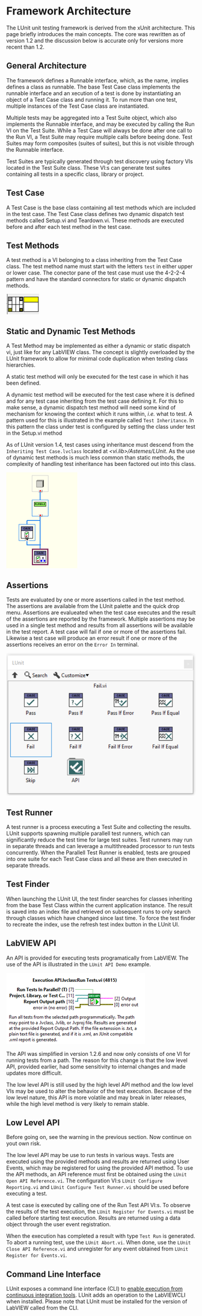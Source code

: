 # Framework Architecture

The LUnit unit testing framework is derived from the xUnit architecture.
This page briefly introduces the main concepts.
The core was rewritten as of version 1.2 and the discussion below is accurate only for versions more recent than 1.2.

## General Architecture

The framework defines a Runnable interface, which, as the name, implies defines a class as runnable.
The base Test Case class implements the runnable interface and an xecution of a test is done by instantiating an object of a Test Case class and running it.
To run more than one test, multiple instances of the Test Case class are instantiated.

Multiple tests may be aggregated into a Test Suite object, which also implements the Runnable interface, and may be executed by calling the Run VI on the Test Suite.
While a Test Case will always be done after one call to the Run VI, a Test Suite may require multiple calls before beeing done.
Test Suites may form composites (suites of suites), but this is not visible through the Runnable interface.

Test Suites are typically generated through test discovery using factory VIs located in the Test Suite class. 
These VI:s can generate test suites containing all tests in a specific class, library or project.

## Test Case

A Test Case is the base class containing all test methods which are included in the test case.
The Test Case class defines two dynamic dispatch test methods called Setup.vi and Teardown.vi.
These methods are executed before and after each test method in the test case.

## Test Methods

A test method is a VI belonging to a class inheriting from the Test Case class.
The test method name must start with the letters `test` in either upper or lower case.
The conector pane of the test case must use the 4-2-2-4 pattern and have the standard connectors for static or dynamic dispatch methods.

![Test method connector pane](img/test_method_connector_pane.png)

## Static and Dynamic Test Methods

A Test Method may be implemented as either a dynamic or static dispatch vi, just like for any LabVIEW class.
The concept is slightly overloaded by the LUnit framework to allow for minimal code duplication when testing class hierarchies.

A static test method will only be executed for the test case in which it has been defined.

A dynamic test method will be executed for the test case where it is defined and for any test case inheriting from the test case defining it.
For this to make sense, a dynamic dispatch test method will need some kind of mechanism for knowing the context which it runs within, *i.e.* what to test.
A pattern used for this is illustrated in the example called `Test Inheritance`.
In this pattern the class under test is configured by setting the class under test in the Setup.vi method

As of LUnit version 1.4, test cases using inheritance must descend from the `Inheriting Test Case.lvclass` located at *\<vi.lib\>/Astemes/LUnit*.
As the use of dynamic test methods is much less common than static methods, the complexity of handling test inheritance has been factored out into this class.

![Inheriting Test Case](img/Inheriting%20Test%20Case.png)

## Assertions

Tests are evaluated by one or more assertions called in the test method.
The assertions are available from the LUnit palette and the quick drop menu.
Assertions are evalueated when the test case executes and the result of the assertions are reported by the framework.
Multiple assertions may be used in a single test method and results from all assertions will be available in the test report.
A test case will fail if one or more of the assertions fail.
Likewise a test case will produce an error result if one or more of the assertions receives an error on the `Error In` terminal.

![LUnit Palette](img/LUnit_palette.PNG)

## Test Runner

A test runner is a process executing a Test Suite and collecting the results.
LUnit supports spawning multiple parallell test runners, which can significantly reduce the test time for large test suites.
Test runners may run in separate threads and can leverage a multithreaded processor to run tests concurrently.
When the Parallell Test Runner is enabled, tests are grouped into one suite for each Test Case class and all these are then executed in separate threads.

## Test Finder

When launching the LUnit UI, the test finder searches for classes inheriting from the base Test Class within the current application instance.
The result is saved into an index file and retrieved on subsequent runs to only search through classes which have changed since last time.
To force the test finder to recreate the index, use the refresh test index button in the LUnit UI.

## LabVIEW API

An API is provided for executing tests programatically from LabVIEW.
The use of the API is illustrated in the `LUnit API Demo` example.

![LUnit API](img/LUnit_api.PNG)

The API was simplified in version 1.2.6 and now only consists of one VI for running tests from a path.
The reason for this change is that the low level API, provided earlier, had some sensitivity to internal changes and made updates more difficult.

The low level API is still used by the high level API method and the low level VIs may be used to alter the behavior of the test execution.
Because of the low level nature, this API is more volatile and may break in later releases, while the high level method is very likely to remain stable.

## Low Level API

Before going on, see the warning in the previous section.
Now continue on yout own risk.

The low level API may be use to run tests in various ways.
Tests are executed using the provided methods and results are returned using User Events, which may be registered for using the provided API method.
To use the API methods, an API reference must first be obtained using the `LUnit Open API Reference.vi`.
The configuration VI:s `LUnit Configure Reporting.vi` and `LUnit Configure Test Runner.vi`  should be used before executing a test.

A test case is executed by calling one of the Run Test API VI:s.
To observe the results of the test execution, the `LUnit Register for Events.vi` must be called before starting test execution.
Results are returned using a data object through the user event registration.

When the execution has completed a result with type `Test Run` is generated.
To abort a running test, use the `LUnit Abort.vi`.
When done, use the `LUnit Close API Reference.vi` and unregister for any event obtained from `LUnit Register for Events.vi`.

## Command Line Interface

LUnit exposes a command line interface (CLI) to [enable execution from continuous integration tools](../30_CI%20Integration/CI%20Integration.md).
LUnit adds an operation to the LabVIEWCLI when installed.
Please note that LUnit must be installed for the version of LabVIEW called from the CLI.
